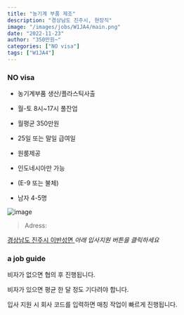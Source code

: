 ```yaml
---
title: "농기계 부품 제조"
description: "경상남도 진주시, 현장직"
image: "/images/jobs/W1JA4/main.png"
date: "2022-11-23"
author: "350만원~"
categories: ["NO visa"]
tags: ["W1JA4"]
---
```


<!--### need a visa-->
### NO visa

* 농기계부품 생산/플라스틱사출
* 월-토 8시~17시 풀잔업
* 월평균 350만원

* 25일 또는 말일 급여일
* 원룸제공

* 인도네시아만 가능
* (E-9 또는 불체)
* 남자 4-5명

![image](/images/jobs/W1JA4/map.png)

> Adress:
<a target="_blank" rel="noopener noreferrer" href="https://map.naver.com/v5/search/%EA%B2%BD%EC%83%81%EB%82%A8%EB%8F%84%20%EC%A7%84%EC%A3%BC%EC%8B%9C/address/14260877.919444915,4188413.6733767446,%EA%B2%BD%EC%83%81%EB%82%A8%EB%8F%84%20%EC%A7%84%EC%A3%BC%EC%8B%9C,adm?c=14233306.7643416,4191022.2543400,10,0,0,0,dh&isCorrectAnswer=true">
    경상남도 진주시 이반성면
</a>
<!--
장태기
-->
<cite>아래 입사지원 버튼을 클릭하세요</cite>

### a job guide
비자가 없으면 협의 후 진행됩니다.

비자가 있으면 평균 한 달 정도 기다려야 합니다.

입사 지원 시 회사 코드를 입력하면 매칭 작업이 빠르게 진행됩니다.